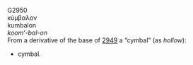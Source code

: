G2950  
κύμβαλον  
kumbalon  
*koom‘-bal-on*  
From a derivative of the base of [2949](g2949) a “cymbal” (as *hollow*):
- cymbal.  
